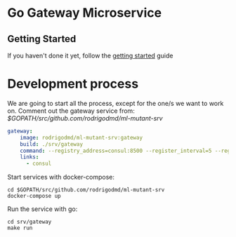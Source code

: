 # Go Gateway Microservice

## Getting Started

If you haven't done it yet, follow the [getting started](https://github.com/rodrigodmd/ml-mutant-srv#getting-started) guide

# Development process

We are going to start all the process, except for the one/s we want to work on. Comment out the gateway service from:
*$GOPATH/src/github.com/rodrigodmd/ml-mutant-srv*
```yml
gateway:
    image: rodrigodmd/ml-mutant-srv:gateway
    build: ./srv/gateway
    command: --registry_address=consul:8500 --register_interval=5 --register_ttl=10
    links:
      - consul
```
Start services with docker-compose:

    cd $GOPATH/src/github.com/rodrigodmd/ml-mutant-srv
    docker-compose up

Run the service with go:

    cd srv/gateway
    make run
